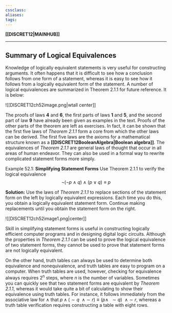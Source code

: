 ```yaml
---
cssclass:
aliases:
tags:
---
```

**[[DISCRET12|MAINHUB]]**

---
## Summary of Logical Equivalences
Knowledge of logically equivalent statements is very useful for constructing arguments. It often happens that it is difficult to see how a conclusion follows from one form of a statement, whereas it is easy to see how it follows from a logically equivalent form of the statement. A number of logical equivalences are summarized in Theorem 2.1.1 for future reference. It is below:

![[DISCRET12ch52image.png|wtall center]]

The proofs of laws **4** and **6**, the first parts of laws **1** and **5**, and the second part of law **9** have already been given as examples in the text. Proofs of the other parts of the theorem are left as exercises. In fact, it can be shown that the first five laws of *Theorem 2.1.1* form a core from which the other laws can be derived. The first five laws are the axioms for a mathematical structure known as a **[[DISCRET12BooleanAlgebra|Boolean algebra]]**. The equivalences of *Theorem 2.1.1* are general laws of thought that occur in all areas of human endeavor. They can also be used in a formal way to rewrite complicated statement forms more simply.

Example 52.1: **Simplifying Statement Forms**
Use Theorem 2.1.1 to verify the logical equivalence
$$\lnot(\lnot p\ \land\ q)\ \land\ (p\ \lor\ q) \equiv p$$

**Solution:**
Use the laws of *Theorem 2.1.1* to replace sections of the statement form on the left by logically equivalent expressions. Each time you do this, you obtain a logically equivalent statement form. Continue making replacements until you obtain the statement form on the right.

![[DISCRET12ch52image1.png|center]]

Skill in simplifying statement forms is useful in constructing logically efficient computer programs and in designing digital logic circuits. Although the properties in *Theorem 2.1.1* can be used to prove the logical equivalence of two statement forms, they cannot be used to prove that statement forms are not logically equivalent.

On the other hand, truth tables can always be used to determine both equivalence and nonequivalence, and truth tables are easy to program on a computer. When truth tables are used, however, checking for equivalence always requires $2^{\text{n}}$ steps, where $n$ is the number of variables. Sometimes you can quickly see that two statement forms are equivalent by *Theorem 2.1.1*, whereas it would take quite a bit of calculating to show their equivalence using truth tables. For instance, it follows immediately from the associative law for $∧$ that $p ∧ (∼q\ \ ∧ ∼r) ≡ (p ∧\ \ ∼q)\ \ ∧ ∼r$, whereas a truth table verification requires constructing a table with eight rows.